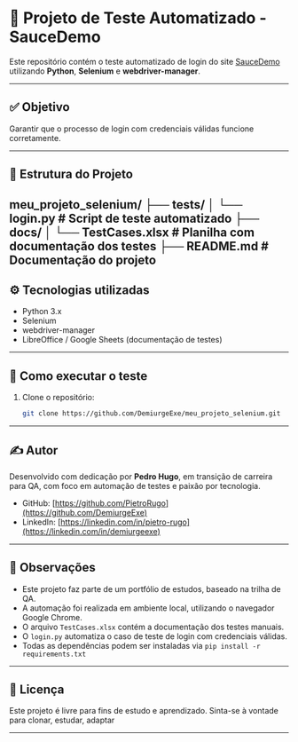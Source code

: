 # 🧪 Projeto de Teste Automatizado - SauceDemo

Este repositório contém o teste automatizado de login do site [SauceDemo](https://www.saucedemo.com/) utilizando **Python**, **Selenium** e **webdriver-manager**.

---

## ✅ Objetivo

Garantir que o processo de login com credenciais válidas funcione corretamente.

---

## 📁 Estrutura do Projeto

meu_projeto_selenium/ ├── tests/ │ └── login.py # Script de teste automatizado ├── docs/ │ └── TestCases.xlsx # Planilha com documentação dos testes ├── README.md # Documentação do projeto
---

## ⚙️ Tecnologias utilizadas

- Python 3.x
- Selenium
- webdriver-manager
- LibreOffice / Google Sheets (documentação de testes)

---

## 🚀 Como executar o teste

1. Clone o repositório:
   ```bash
   git clone https://github.com/DemiurgeExe/meu_projeto_selenium.git

---

## ✍️ Autor

Desenvolvido com dedicação por **Pedro Hugo**, em transição de carreira para QA, com foco em automação de testes e paixão por tecnologia.

- GitHub: [https://github.com/PietroRugo](https://github.com/DemiurgeExe)
- LinkedIn: [https://linkedin.com/in/pietro-rugo](https://linkedin.com/in/demiurgeexe)

---

## 📎 Observações

- Este projeto faz parte de um portfólio de estudos, baseado na trilha de QA.
- A automação foi realizada em ambiente local, utilizando o navegador Google Chrome.
- O arquivo `TestCases.xlsx` contém a documentação dos testes manuais.
- O `login.py` automatiza o caso de teste de login com credenciais válidas.
- Todas as dependências podem ser instaladas via `pip install -r requirements.txt`

---

## 📄 Licença

Este projeto é livre para fins de estudo e aprendizado. Sinta-se à vontade para clonar, estudar, adaptar 

---

